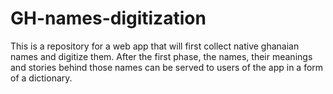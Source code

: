 # GH-names-digitization
This is a repository for a web app that will first collect native ghanaian names and digitize them. After the first phase, the names, their meanings and stories behind those names can be served to users of the app in a form of a dictionary.
